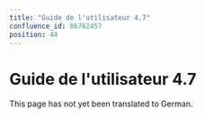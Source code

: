 ```yaml
---
title: "Guide de l'utilisateur 4.7"
confluence_id: 86762457
position: 44
---
```

# Guide de l'utilisateur 4.7


This page has not yet been translated to German.

